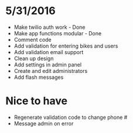 #  5/31/2016

* Make twilio auth work - Done
* Make app functions modular - Done
* Comment code
* Add validation for entering bikes and users
* Add validation email support
* Clean up design
* Add settings in admin panel
* Create and edit administrators
* Add flash messages

# Nice to have
* Regenerate validation code to change phone #
* Message admin on error


